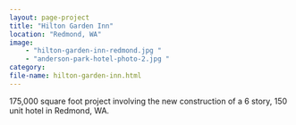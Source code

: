 ```yaml
---
layout: page-project
title: "Hilton Garden Inn"
location: "Redmond, WA"
image: 
    - "hilton-garden-inn-redmond.jpg "
    - "anderson-park-hotel-photo-2.jpg "
category:
file-name: hilton-garden-inn.html
---
```


175,000 square foot project involving the new construction of a 6 story, 150 unit hotel in Redmond, WA. 
